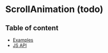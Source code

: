 # ScrollAnimation (todo) <Badges :texts="badges" />

<script setup>
  import pkg from '@studiometa/ui/atoms/ScrollAnimation/package.json';
  const badges = [`v${pkg.version}`, 'JS'];
</script>

## Table of content

- [Examples](./examples.html)
- [JS API](./js-api.html)

